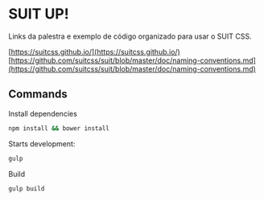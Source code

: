 # SUIT UP!
Links da palestra e exemplo de código organizado para usar o SUIT CSS.

[https://suitcss.github.io/](https://suitcss.github.io/)
[https://github.com/suitcss/suit/blob/master/doc/naming-conventions.md](https://github.com/suitcss/suit/blob/master/doc/naming-conventions.md)

## Commands

Install dependencies
```sh
npm install && bower install
```

Starts development:
```sh
gulp
```
Build
```sh
gulp build
```
